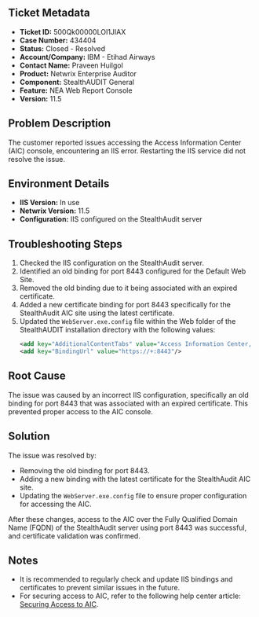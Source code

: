 ## Ticket Metadata
- **Ticket ID:** 500Qk00000LOI1JIAX
- **Case Number:** 434404
- **Status:** Closed - Resolved
- **Account/Company:** IBM - Etihad Airways
- **Contact Name:** Praveen Huilgol
- **Product:** Netwrix Enterprise Auditor
- **Component:** StealthAUDIT General
- **Feature:** NEA Web Report Console
- **Version:** 11.5

## Problem Description
The customer reported issues accessing the Access Information Center (AIC) console, encountering an IIS error. Restarting the IIS service did not resolve the issue.

## Environment Details
- **IIS Version:** In use
- **Netwrix Version:** 11.5
- **Configuration:** IIS configured on the StealthAudit server

## Troubleshooting Steps
1. Checked the IIS configuration on the StealthAudit server.
2. Identified an old binding for port 8443 configured for the Default Web Site.
3. Removed the old binding due to it being associated with an expired certificate.
4. Added a new certificate binding for port 8443 specifically for the StealthAudit AIC site using the latest certificate.
5. Updated the `WebServer.exe.config` file within the Web folder of the StealthAUDIT installation directory with the following values:
   ```xml
   <add key="AdditionalContentTabs" value="Access Information Center, https://+:/V2/Login?embed"/>
   <add key="BindingUrl" value="https://+:8443"/>
   ```

## Root Cause
The issue was caused by an incorrect IIS configuration, specifically an old binding for port 8443 that was associated with an expired certificate. This prevented proper access to the AIC console.

## Solution
The issue was resolved by:
- Removing the old binding for port 8443.
- Adding a new binding with the latest certificate for the StealthAudit AIC site.
- Updating the `WebServer.exe.config` file to ensure proper configuration for accessing the AIC.

After these changes, access to the AIC over the Fully Qualified Domain Name (FQDN) of the StealthAudit server using port 8443 was successful, and certificate validation was confirmed.

## Notes
- It is recommended to regularly check and update IIS bindings and certificates to prevent similar issues in the future.
- For securing access to AIC, refer to the following help center article: [Securing Access to AIC](https://helpcenter.netwrix.com/bundle/AIC_11.5/page/Content/Access/InformationCenter/Installation/Secure.htm).